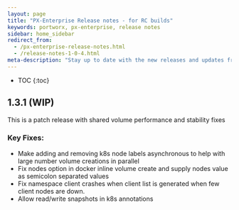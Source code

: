 ```yaml
---
layout: page
title: "PX-Enterprise Release notes - for RC builds"
keywords: portworx, px-enterprise, release notes
sidebar: home_sidebar
redirect_from:
  - /px-enterprise-release-notes.html
  - /release-notes-1-0-4.html
meta-description: "Stay up to date with the new releases and updates from Portworx. See our latest key features and an explanation of them all!"
---
```


* TOC
{:toc}

## 1.3.1 (WIP)

This is a patch release with shared volume performance and stability fixes

### Key Fixes:

* Make adding and removing k8s node labels asynchronous to help with large number volume creations in parallel
* Fix nodes option in docker inline volume create and supply nodes value as semicolon separated values
* Fix namespace client crashes when client list is generated when few client nodes are down.
* Allow read/write snapshots in k8s annotations











